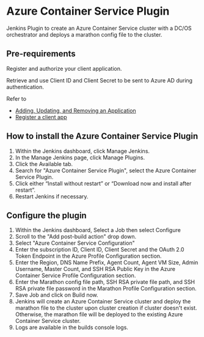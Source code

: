 # Azure Container Service Plugin


Jenkins Plugin to create an Azure Container Service cluster with a DC/OS orchestrator and deploys a marathon config file to the cluster.

## Pre-requirements
Register and authorize your client application.

Retrieve and use Client ID and Client Secret to be sent to Azure AD during authentication.

Refer to
  * [Adding, Updating, and Removing an Application](https://msdn.microsoft.com/en-us/library/azure/dn132599.aspx) 
  * [Register a client app](https://msdn.microsoft.com/en-us/dn877542.asp)

## How to install the Azure Container Service Plugin
1. Within the Jenkins dashboard, click Manage Jenkins.
2. In the Manage Jenkins page, click Manage Plugins.
3. Click the Available tab.
4. Search for "Azure Container Service Plugin", select the Azure Container Service Plugin.
5. Click either “Install without restart” or “Download now and install after restart”.
6. Restart Jenkins if necessary.

## Configure the plugin
1. Within the Jenkins dashboard, Select a Job then select Configure
2. Scroll to the "Add post-build action" drop down.  
3. Select "Azure Container Service Configuration" 
4. Enter the subscription ID, Client ID, Client Secret and the OAuth 2.0 Token Endpoint in the Azure Profile Configuration section.
5. Enter the Region, DNS Name Prefix, Agent Count, Agent VM Size, Admin Username, Master Count, and SSH RSA Public Key in the Azure Container Service Profile Configuration section.
6. Enter the Marathon config file path, SSH RSA private file path, and SSH RSA private file password in the Marathon Profile Configuration section.
7. Save Job and click on Build now.
8. Jenkins will create an Azure Container Service cluster and deploy the marathon file to the cluster upon cluster creation if cluster doesn't exist.  Otherwise, the marathon file will be deployed to the existing Azure Container Service cluster. 
9. Logs are available in the builds console logs.


 
